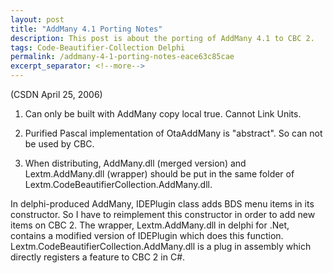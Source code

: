 ```yaml
---
layout: post
title: "AddMany 4.1 Porting Notes"
description: This post is about the porting of AddMany 4.1 to CBC 2.
tags: Code-Beautifier-Collection Delphi
permalink: /addmany-4-1-porting-notes-eace63c85cae
excerpt_separator: <!--more-->
---
```

(CSDN April 25, 2006)

1. Can only be built with AddMany copy local true. Cannot Link Units.

2. Purified Pascal implementation of OtaAddMany is "abstract". So can not be used by CBC.

3. When distributing, AddMany.dll (merged version) and Lextm.AddMany.dll (wrapper) should be put in the same folder of Lextm.CodeBeautifierCollection.AddMany.dll.

In delphi-produced AddMany, IDEPlugin class adds BDS menu items in its constructor. So I have to reimplement this constructor in order to add new items on CBC 2. The wrapper, Lextm.AddMany.dll in delphi for .Net, contains a modified version of IDEPlugin which does this function. Lextm.CodeBeautifierCollection.AddMany.dll is a plug in assembly which directly registers a feature to CBC 2 in C#.
<!--more-->
